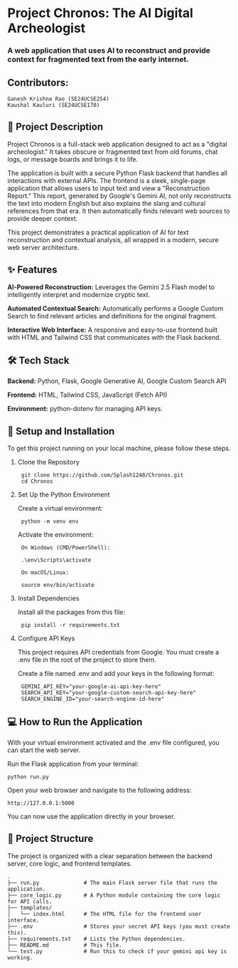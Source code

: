 # Project Chronos: The AI Digital Archeologist

### A web application that uses AI to reconstruct and provide context for fragmented text from the early internet.

## Contributors:

    Ganesh Krishna Rao (SE24UCSE254)
    Kaushal Kauluri (SE24UCSE170)

## 📖 Project Description

Project Chronos is a full-stack web application designed to act as a "digital archeologist." It takes obscure or fragmented text from old forums, chat logs, or message boards and brings it to life.

The application is built with a secure Python Flask backend that handles all interactions with external APIs. The frontend is a sleek, single-page application that allows users to input text and view a "Reconstruction Report." This report, generated by Google's Gemini AI, not only reconstructs the text into modern English but also explains the slang and cultural references from that era. It then automatically finds relevant web sources to provide deeper context.

This project demonstrates a practical application of AI for text reconstruction and contextual analysis, all wrapped in a modern, secure web server architecture.

## ✨ Features

**AI-Powered Reconstruction:** Leverages the Gemini 2.5 Flash model to intelligently interpret and modernize cryptic text.

**Automated Contextual Search:** Automatically performs a Google Custom Search to find relevant articles and definitions for the original fragment.

 **Interactive Web Interface:** A responsive and easy-to-use frontend built with HTML and Tailwind CSS that communicates with the Flask backend.

## 🛠️ Tech Stack

**Backend:** Python, Flask, Google Generative AI, Google Custom Search API

**Frontend:** HTML, Tailwind CSS, JavaScript (Fetch API)

**Environment:** python-dotenv for managing API keys.

## 🚀 Setup and Installation

To get this project running on your local machine, please follow these steps.
1. Clone the Repository

        git clone https://github.com/Splash1248/Chronos.git
        cd Chronos

2. Set Up the Python Environment

    Create a virtual environment:

        python -m venv env


    Activate the environment:

        On Windows (CMD/PowerShell):

        .\env\Scripts\activate

        On macOS/Linux:

        source env/bin/activate

3. Install Dependencies

    Install all the packages from this file:

        pip install -r requirements.txt

4. Configure API Keys

    This project requires API credentials from Google. You must create a .env file in the root of the project to store them.

    Create a file named .env and add your keys in the following format:

        GEMINI_API_KEY="your-google-ai-api-key-here"
        SEARCH_API_KEY="your-google-custom-search-api-key-here"
        SEARCH_ENGINE_ID="your-search-engine-id-here"

## 💻 How to Run the Application

With your virtual environment activated and the .env file configured, you can start the web server.

Run the Flask application from your terminal:

    python run.py

Open your web browser and navigate to the following address:
    
    http://127.0.0.1:5000

You can now use the application directly in your browser.

## 📂 Project Structure

The project is organized with a clear separation between the backend server, core logic, and frontend templates.

    .
    ├── run.py              # The main Flask server file that runs the application.
    ├── core_logic.py       # A Python module containing the core logic for API calls.
    ├── templates/
    │   └── index.html      # The HTML file for the frontend user interface.
    ├── .env                # Stores your secret API keys (you must create this).
    ├── requirements.txt    # Lists the Python dependencies.
    ├── README.md           # This file.
    └── test.py             # Run this to check if your gemini api key is working.

